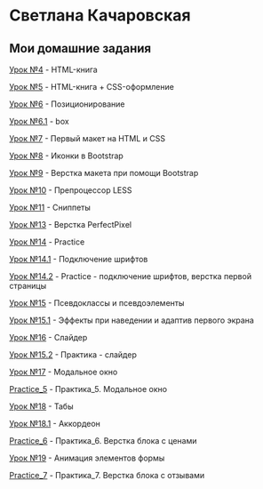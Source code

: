 

# Светлана Качаровская

## Мои домашние задания



[Урок №4](https://kacharovskaya.github.io/lesson_4/ "html-книга") - HTML-книга

[Урок №5](https://kacharovskaya.github.io/lesson_5/ "html-книга + СSS-оформление") - HTML-книга + СSS-оформление

[Урок №6](https://kacharovskaya.github.io/lesson_6/ "Позиционирование") - Позиционирование

[Урок №6.1](https://kacharovskaya.github.io/lesson_6.1/ "box") - box

[Урок №7](https://kacharovskaya.github.io/lesson_7/ "Первый макет на HTML и CSS") - Первый макет на HTML и CSS

[Урок №8](https://kacharovskaya.github.io/lesson_8/ "Иконки в Bootstrap") - Иконки в Bootstrap

[Урок №9](https://kacharovskaya.github.io/lesson_9/ "Верстка макета при помощи Bootstrap") - Верстка макета при помощи Bootstrap

[Урок №10](https://kacharovskaya.github.io/lesson_10/main.less "Препроцессор LESS") - Препроцессор LESS

[Урок №11](https://kacharovskaya.github.io/lesson_11/ "Сниппеты") - Сниппеты

[Урок №13](https://kacharovskaya.github.io/lesson_13/src/ "PerfectPixel") - Верстка PerfectPixel

[Урок №14](https://kacharovskaya.github.io/lesson_14/src/ "Practice") - Practice

[Урок №14.1](https://kacharovskaya.github.io/lesson_14.1/src/ "Fonts") - Подключение шрифтов

[Урок №14.2](https://kacharovskaya.github.io/lesson_14.2/src/ "Practice1") - Practice - подключение шрифтов, верстка первой страницы

[Урок №15](https://kacharovskaya.github.io/lesson_15/src/ "Псевдоклассы и псевдоэлементы") - Псевдоклассы и псевдоэлементы

[Урок №15.1](https://kacharovskaya.github.io/lesson_15.1/src/ "Practice2") - Эффекты при наведении и адаптив первого экрана

[Урок №16](https://kacharovskaya.github.io/lesson_16/src/ "Слайдер") - Слайдер

[Урок №15.2](https://kacharovskaya.github.io/lesson_15.2/src/ "Practice3") - Практика - слайдер

[Урок №17](https://kacharovskaya.github.io/lesson_17/src/ "Модальное окно") - Модальное окно

[Practice_5](https://kacharovskaya.github.io/Practice_5/src/ "Практика_5. Модальное окно") - Практика_5. Модальное окно

[Урок №18](https://kacharovskaya.github.io/lesson_18-tabs/src/ "Табы") - Табы

[Урок №18.1](https://kacharovskaya.github.io/lesson_18.1-accordion/src/ "Аккордеон") - Аккордеон

[Practice_6](https://kacharovskaya.github.io/Practice_6/src/ "Практика_6. Блок с ценами") - Практика_6. Верстка блока с ценами

[Урок №19](https://kacharovskaya.github.io/lesson_19/src/ "Анимация") - Анимация элементов формы

[Practice_7](https://kacharovskaya.github.io/Practice_7/src/ "Практика_7. Блок с отзывами") - Практика_7. Верстка блока с отзывами
